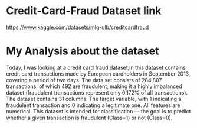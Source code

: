 # Credit-Card-Fraud Dataset link
https://www.kaggle.com/datasets/mlg-ulb/creditcardfraud

# My Analysis about the dataset
Today, I was looking at a credit card fraud dataset,In this dataset contains credit card transactions made by European cardholders in September 2013, covering a period of two days. The data set consists of 284,807 transactions, of which 492 are fraudulent, making it a highly imbalanced dataset (fraudulent transactions represent only 0.172% of all transactions).
The dataset contains 31 columns.
The target variable, with 1 indicating a fraudulent transaction and 0 indicating a legitimate one.
All features are numerical.
This dataset is intended for classification — the goal is to predict whether a given transaction is fraudulent (Class=1) or not (Class=0).
